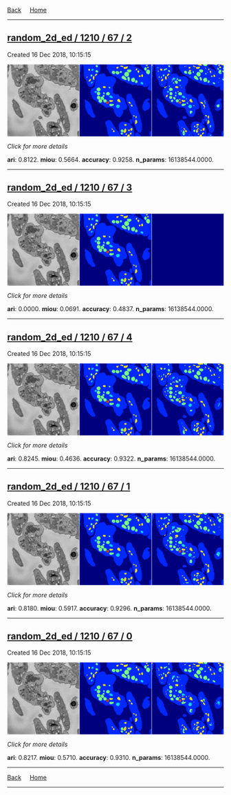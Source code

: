 
[Back](..)&nbsp;&nbsp;&nbsp;&nbsp;&nbsp;[Home](https://leapmanlab.github.io/snapshots)

---

<div class="summary"><a href="2"><h2>random_2d_ed / 1210 / 67 / 2</h2></a><p>Created 16 Dec 2018, 10:15:15
</p><a href="2"><img src="2/media/summary.png" align="center"></a><p>
<i>Click for more details</i>
</p></div>

**ari**: 0.8122. **miou**: 0.5664. **accuracy**: 0.9258. **n_params**: 16138544.0000. 

---

<div class="summary"><a href="3"><h2>random_2d_ed / 1210 / 67 / 3</h2></a><p>Created 16 Dec 2018, 10:15:15
</p><a href="3"><img src="3/media/summary.png" align="center"></a><p>
<i>Click for more details</i>
</p></div>

**ari**: 0.0000. **miou**: 0.0691. **accuracy**: 0.4837. **n_params**: 16138544.0000. 

---

<div class="summary"><a href="4"><h2>random_2d_ed / 1210 / 67 / 4</h2></a><p>Created 16 Dec 2018, 10:15:15
</p><a href="4"><img src="4/media/summary.png" align="center"></a><p>
<i>Click for more details</i>
</p></div>

**ari**: 0.8245. **miou**: 0.4636. **accuracy**: 0.9322. **n_params**: 16138544.0000. 

---

<div class="summary"><a href="1"><h2>random_2d_ed / 1210 / 67 / 1</h2></a><p>Created 16 Dec 2018, 10:15:15
</p><a href="1"><img src="1/media/summary.png" align="center"></a><p>
<i>Click for more details</i>
</p></div>

**ari**: 0.8180. **miou**: 0.5917. **accuracy**: 0.9296. **n_params**: 16138544.0000. 

---

<div class="summary"><a href="0"><h2>random_2d_ed / 1210 / 67 / 0</h2></a><p>Created 16 Dec 2018, 10:15:15
</p><a href="0"><img src="0/media/summary.png" align="center"></a><p>
<i>Click for more details</i>
</p></div>

**ari**: 0.8217. **miou**: 0.5710. **accuracy**: 0.9310. **n_params**: 16138544.0000. 

---

[Back](..)&nbsp;&nbsp;&nbsp;&nbsp;&nbsp;[Home](https://leapmanlab.github.io/snapshots)

---